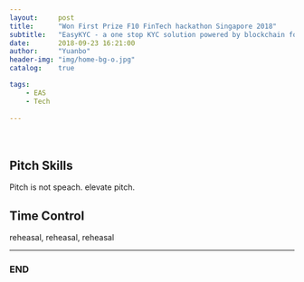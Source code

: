 ```yaml
---
layout:     post
title:      "Won First Prize F10 FinTech hackathon Singapore 2018"
subtitle:   "EasyKYC - a one stop KYC solution powered by blockchain for Fintech Companies "
date:       2018-09-23 16:21:00
author:     "Yuanbo"
header-img: "img/home-bg-o.jpg"
catalog:    true

tags:
    - EAS
    - Tech
    
---
```




　　


## Pitch Skills

Pitch is not speach. elevate pitch. 

## Time Control 

reheasal, reheasal, reheasal  











---

### END

